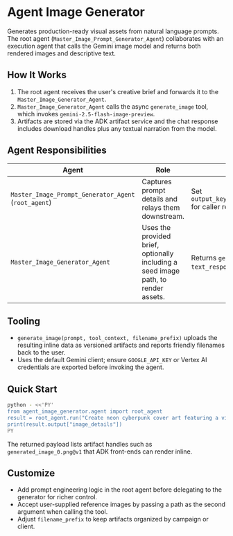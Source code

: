 # Agent Image Generator

Generates production-ready visual assets from natural language prompts. The root agent (`Master_Image_Prompt_Generator_Agent`) collaborates with an execution agent that calls the Gemini image model and returns both rendered images and descriptive text.

## How It Works
1. The root agent receives the user's creative brief and forwards it to the `Master_Image_Generator_Agent`.
2. `Master_Image_Generator_Agent` calls the async `generate_image` tool, which invokes `gemini-2.5-flash-image-preview`.
3. Artifacts are stored via the ADK artifact service and the chat response includes download handles plus any textual narration from the model.

## Agent Responsibilities
| Agent | Role | Notes |
| --- | --- | --- |
| `Master_Image_Prompt_Generator_Agent` (`root_agent`) | Captures prompt details and relays them downstream. | Set `output_key="image_details"` for caller reuse. |
| `Master_Image_Generator_Agent` | Uses the provided brief, optionally including a seed image path, to render assets. | Returns `generated_images` + `text_response`. |

## Tooling
- `generate_image(prompt, tool_context, filename_prefix)` uploads the resulting inline data as versioned artifacts and reports friendly filenames back to the user.
- Uses the default Gemini client; ensure `GOOGLE_API_KEY` or Vertex AI credentials are exported before invoking the agent.

## Quick Start
```bash
python - <<'PY'
from agent_image_generator.agent import root_agent
result = root_agent.run("Create neon cyberpunk cover art featuring a violinist under rain")
print(result.output["image_details"])
PY
```
The returned payload lists artifact handles such as `generated_image_0.png@v1` that ADK front-ends can render inline.

## Customize
- Add prompt engineering logic in the root agent before delegating to the generator for richer control.
- Accept user-supplied reference images by passing a path as the second argument when calling the tool.
- Adjust `filename_prefix` to keep artifacts organized by campaign or client.
